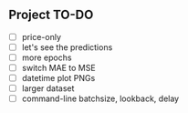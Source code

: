 ## Project TO-DO

- [ ] price-only
- [ ] let's see the predictions
- [ ] more epochs
- [ ] switch MAE to MSE
- [ ] datetime plot PNGs
- [ ] larger dataset
- [ ] command-line batchsize, lookback, delay 

